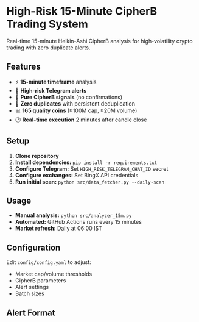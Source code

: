 # High-Risk 15-Minute CipherB Trading System

Real-time 15-minute Heikin-Ashi CipherB analysis for high-volatility crypto trading with zero duplicate alerts.

## Features

- ⚡ **15-minute timeframe** analysis
- 🔔 **High-risk Telegram alerts**
- 🎯 **Pure CipherB signals** (no confirmations)
- 🚫 **Zero duplicates** with persistent deduplication
- 📊 **165 quality coins** (≥100M cap, ≥20M volume)
- 🕐 **Real-time execution** 2 minutes after candle close

## Setup

1. **Clone repository**
2. **Install dependencies:** `pip install -r requirements.txt`
3. **Configure Telegram:** Set `HIGH_RISK_TELEGRAM_CHAT_ID` secret
4. **Configure exchanges:** Set BingX API credentials
5. **Run initial scan:** `python src/data_fetcher.py --daily-scan`

## Usage

- **Manual analysis:** `python src/analyzer_15m.py`
- **Automated:** GitHub Actions runs every 15 minutes
- **Market refresh:** Daily at 06:00 IST

## Configuration

Edit `config/config.yaml` to adjust:
- Market cap/volume thresholds
- CipherB parameters
- Alert settings
- Batch sizes

## Alert Format

